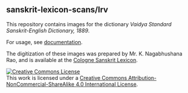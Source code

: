 ## sanskrit-lexicon-scans/lrv

This repository contains images for the dictionary *Vaidya Standard Sanskrit-English Dictionary, 1889*.

For usage, see [documentation](https://github.com/sanskrit-lexicon-scans/documentation).

The digitization of these images was prepared by Mr. K. Nagabhushana Rao, and
is available at the [Cologne Sanskrit Lexicon](https://www.sanskrit-lexicon.uni-koeln.de/).

<a rel="license" href="http://creativecommons.org/licenses/by-nc-sa/4.0/"><img alt="Creative Commons License" style="border-width:0" src="https://i.creativecommons.org/l/by-nc-sa/4.0/88x31.png" /></a><br />This work is licensed under a <a rel="license" href="http://creativecommons.org/licenses/by-nc-sa/4.0/">Creative Commons Attribution-NonCommercial-ShareAlike 4.0 International License</a>.

